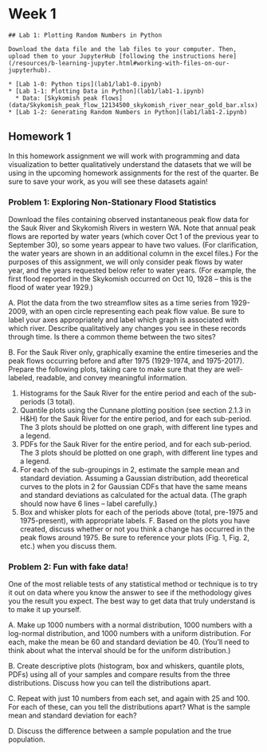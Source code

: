 # Week 1


```note
## Lab 1: Plotting Random Numbers in Python

Download the data file and the lab files to your computer. Then, upload them to your JupyterHub [following the instructions here](/resources/b-learning-jupyter.html#working-with-files-on-our-jupyterhub).

* [Lab 1-0: Python tips](lab1/lab1-0.ipynb)
* [Lab 1-1: Plotting Data in Python](lab1/lab1-1.ipynb)
  * Data: [Skykomish peak flows](data/Skykomish_peak_flow_12134500_skykomish_river_near_gold_bar.xlsx)
* [Lab 1-2: Generating Random Numbers in Python](lab1/lab1-2.ipynb)

```


## Homework 1

In this homework assignment we will work with programming and data visualization to better qualitatively understand the datasets that we will be using in the upcoming homework assignments for the rest of the quarter. Be sure to save your work, as you will see these datasets again!


### Problem 1: Exploring Non-Stationary Flood Statistics


Download the files containing observed instantaneous peak flow data for the Sauk River and Skykomish Rivers in western WA. Note that annual peak flows are reported by water years (which cover Oct 1 of the previous year to September 30), so some years appear to have two values. (For clarification, the water years are shown in an additional column in the excel files.) For the purposes of this assignment, we will only consider peak flows by water year, and the years requested below refer to water years. (For example, the first flood reported in the Skykomish occurred on Oct 10, 1928 – this is the flood of water year 1929.)

 A. Plot the data from the two streamflow sites as a time series from 1929-2009, with an open circle representing each peak flow value. Be sure to label your axes appropriately and label which graph is associated with which river. Describe qualitatively any changes you see in these records through time. Is there a common theme between the two sites?

 B. For the Sauk River only, graphically examine the entire timeseries and the peak flows occurring before and after 1975 (1929-1974, and 1975-2017). Prepare the following plots, taking care to make sure that they are well-labeled, readable, and convey meaningful information.
 
  1. Histograms for the Sauk River for the entire period and each of the sub- periods (3 total).
  2. Quantile plots using the Cunnane plotting position (see section 2.1.3 in H&H) for the Sauk River for the entire period, and for each sub-period. The 3 plots should be plotted on one graph, with different line types and a legend.
  3. PDFs for the Sauk River for the entire period, and for each sub-period. The 3 plots should be plotted on one graph, with different line types and a legend.
  4. For each of the sub-groupings in 2, estimate the sample mean and standard deviation. Assuming a Gaussian distribution, add theoretical curves to the plots in 2 for Gaussian CDFs that have the same means and standard deviations as calculated for the actual data. (The graph should now have 6 lines – label carefully.)
  5. Box and whisker plots for each of the periods above (total, pre-1975 and 1975-present), with appropriate labels.
 F. Based on the plots you have created, discuss whether or not you think a change has occurred in the peak flows around 1975. Be sure to reference your plots (Fig. 1, Fig. 2, etc.) when you discuss them.



### Problem 2: Fun with fake data!

One of the most reliable tests of any statistical method or technique is to try it out on data where you know the answer to see if the methodology gives you the result you expect. The best way to get data that truly understand is to make it up yourself.

 A. Make up 1000 numbers with a normal distribution, 1000 numbers with a log-normal distribution, and 1000 numbers with a uniform distribution. For each, make the mean be 60 and standard deviation be 40. (You’ll need to think about what the interval should be for the uniform distribution.)

 B. Create descriptive plots (histogram, box and whiskers, quantile plots, PDFs) using all of your samples and compare results from the three distributions. Discuss how you can tell the distributions apart.

 C. Repeat with just 10 numbers from each set, and again with 25 and 100. For each of these, can you tell the distributions apart? What is the sample mean and standard deviation for each?

 D. Discuss the difference between a sample population and the true population.

